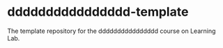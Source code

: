 # dddddddddddddddd-template
The template repository for the dddddddddddddddd course on Learning Lab.
